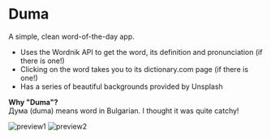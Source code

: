 # Duma

A simple, clean word-of-the-day app. 

* Uses the Wordnik API to get the word, its definition and pronunciation (if there is one!)
* Clicking on the word takes you to its dictionary.com page (if there is one!)
* Has a series of beautiful backgrounds provided by Unsplash 

**Why "Duma"?**<br>
Дума (duma) means word in Bulgarian. I thought it was quite catchy! 
<br>

![preview1](https://www.dropbox.com/s/pnonmm2ia1brmhp/one.png?dl=1)
![preview2](https://www.dropbox.com/s/onqnjcyes5cglvd/two.png?dl=1)
